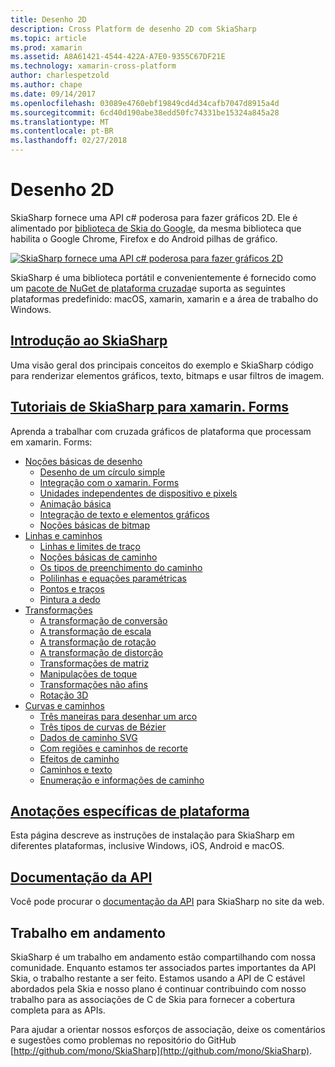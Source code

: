 ```yaml
---
title: Desenho 2D
description: Cross Platform de desenho 2D com SkiaSharp
ms.topic: article
ms.prod: xamarin
ms.assetid: A8A61421-4544-422A-A7E0-9355C67DF21E
ms.technology: xamarin-cross-platform
author: charlespetzold
ms.author: chape
ms.date: 09/14/2017
ms.openlocfilehash: 03089e4760ebf19849cd4d34cafb7047d8915a4d
ms.sourcegitcommit: 6cd40d190abe38edd50fc74331be15324a845a28
ms.translationtype: MT
ms.contentlocale: pt-BR
ms.lasthandoff: 02/27/2018
---
```

# <a name="2d-drawing"></a>Desenho 2D

SkiaSharp fornece uma API c# poderosa para fazer gráficos 2D. Ele é alimentado por [biblioteca de Skia do Google](http://skia.org), da mesma biblioteca que habilita o Google Chrome, Firefox e do Android pilhas de gráfico.

[ ![](images/ide-sml.png "SkiaSharp fornece uma API c# poderosa para fazer gráficos 2D")](images/ide.png)

SkiaSharp é uma biblioteca portátil e convenientemente é fornecido como um [pacote de NuGet de plataforma cruzada](https://www.nuget.org/packages/SkiaSharp)e suporta as seguintes plataformas predefinido: macOS, xamarin, xamarin e a área de trabalho do Windows.

## <a name="introduction-to-skiasharpgraphics-gamesskiasharpintroductionmd"></a>[Introdução ao SkiaSharp](~/graphics-games/skiasharp/introduction.md)

Uma visão geral dos principais conceitos do exemplo e SkiaSharp código para renderizar elementos gráficos, texto, bitmaps e usar filtros de imagem.

## <a name="skiasharp-tutorials-for-xamarinformsxamarin-formsuser-interfacegraphicsskiasharpindexmd"></a>[Tutoriais de SkiaSharp para xamarin. Forms](~/xamarin-forms/user-interface/graphics/skiasharp/index.md)

Aprenda a trabalhar com cruzada gráficos de plataforma que processam em xamarin. Forms:

- [Noções básicas de desenho](~/xamarin-forms/user-interface/graphics/skiasharp/basics/index.md)
  * [Desenho de um círculo simple](~/xamarin-forms/user-interface/graphics/skiasharp/basics/circle.md)
  * [Integração com o xamarin. Forms](~/xamarin-forms/user-interface/graphics/skiasharp/basics/integration.md)
  * [Unidades independentes de dispositivo e pixels](~/xamarin-forms/user-interface/graphics/skiasharp/basics/pixels.md)
  * [Animação básica](~/xamarin-forms/user-interface/graphics/skiasharp/basics/animation.md)
  * [Integração de texto e elementos gráficos](~/xamarin-forms/user-interface/graphics/skiasharp/basics/text.md)
  * [Noções básicas de bitmap](~/xamarin-forms/user-interface/graphics/skiasharp/basics/bitmaps.md)
- [Linhas e caminhos](~/xamarin-forms/user-interface/graphics/skiasharp/paths/index.md)
  * [Linhas e limites de traço](~/xamarin-forms/user-interface/graphics/skiasharp/paths/lines.md)
  * [Noções básicas de caminho](~/xamarin-forms/user-interface/graphics/skiasharp/paths/paths.md)
  * [Os tipos de preenchimento do caminho](~/xamarin-forms/user-interface/graphics/skiasharp/paths/fill-types.md)
  * [Polilinhas e equações paramétricas](~/xamarin-forms/user-interface/graphics/skiasharp/paths/polylines.md)
  * [Pontos e traços](~/xamarin-forms/user-interface/graphics/skiasharp/paths/dots.md)
  * [Pintura a dedo](~/xamarin-forms/user-interface/graphics/skiasharp/paths/finger-paint.md)
- [Transformações](~/xamarin-forms/user-interface/graphics/skiasharp/transforms/index.md)
  * [A transformação de conversão](~/xamarin-forms/user-interface/graphics/skiasharp/transforms/translate.md)
  * [A transformação de escala](~/xamarin-forms/user-interface/graphics/skiasharp/transforms/scale.md)
  * [A transformação de rotação](~/xamarin-forms/user-interface/graphics/skiasharp/transforms/rotate.md)
  * [A transformação de distorção](~/xamarin-forms/user-interface/graphics/skiasharp/transforms/skew.md)
  * [Transformações de matriz](~/xamarin-forms/user-interface/graphics/skiasharp/transforms/matrix.md)
  * [Manipulações de toque](~/xamarin-forms/user-interface/graphics/skiasharp/transforms/touch.md)
  * [Transformações não afins](~/xamarin-forms/user-interface/graphics/skiasharp/transforms/non-affine.md)
  * [Rotação 3D](~/xamarin-forms/user-interface/graphics/skiasharp/transforms/3d-rotation.md)
- [Curvas e caminhos](~/xamarin-forms/user-interface/graphics/skiasharp/curves/index.md)
  * [Três maneiras para desenhar um arco](~/xamarin-forms/user-interface/graphics/skiasharp/curves/arcs.md)
  * [Três tipos de curvas de Bézier](~/xamarin-forms/user-interface/graphics/skiasharp/curves/beziers.md)
  * [Dados de caminho SVG](~/xamarin-forms/user-interface/graphics/skiasharp/curves/path-data.md)
  * [Com regiões e caminhos de recorte](~/xamarin-forms/user-interface/graphics/skiasharp/curves/clipping.md)
  * [Efeitos de caminho](~/xamarin-forms/user-interface/graphics/skiasharp/curves/effects.md)
  * [Caminhos e texto](~/xamarin-forms/user-interface/graphics/skiasharp/curves/text-paths.md)
  * [Enumeração e informações de caminho](~/xamarin-forms/user-interface/graphics/skiasharp/curves/information.md)

## <a name="platform-specific-notesgraphics-gamesskiasharpplatformmd"></a>[Anotações específicas de plataforma](~/graphics-games/skiasharp/platform.md)

Esta página descreve as instruções de instalação para SkiaSharp em diferentes plataformas, inclusive Windows, iOS, Android e macOS.

## <a name="api-documentationhttpsdeveloperxamarincomapinamespaceskiasharp"></a>[Documentação da API](https://developer.xamarin.com/api/namespace/SkiaSharp/)

Você pode procurar o [documentação da API](https://developer.xamarin.com/api/namespace/SkiaSharp/) para SkiaSharp no site da web.

## <a name="work-in-progress"></a>Trabalho em andamento

SkiaSharp é um trabalho em andamento estão compartilhando com nossa comunidade. Enquanto estamos ter associados partes importantes da API Skia, o trabalho restante a ser feito. Estamos usando a API de C estável abordados pela Skia e nosso plano é continuar contribuindo com nosso trabalho para as associações de C de Skia para fornecer a cobertura completa para as APIs.

Para ajudar a orientar nossos esforços de associação, deixe os comentários e sugestões como problemas no repositório do GitHub [http://github.com/mono/SkiaSharp](http://github.com/mono/SkiaSharp).
